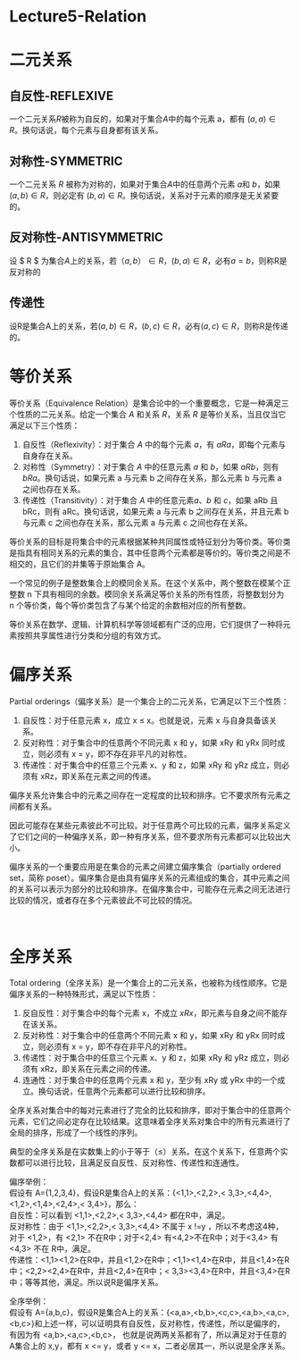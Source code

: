 # Lecture5-Relation

# 二元关系

## 自反性-REFLEXIVE

一个二元关系$R$被称为自反的，如果对于集合$A$中的每个元素 a，都有 $(a, a) ∈ R$。换句话说，每个元素与自身都有该关系。

## 对称性-SYMMETRIC

一个二元关系 $R$ 被称为对称的，如果对于集合$A$​中的任意两个元素 $a$和 $b$，如果 $(a, b) ∈ R$，则必定有 $(b, a) ∈ R$。换句话说，关系对于元素的顺序是无关紧要的。

## 反对称性-ANTISYMMETRIC

设 $ R $ 为集合$A$上的关系，若（$a,b）\in R，(b,a) \in R$，必有$a=b$，则称R是反对称的

## 传递性

设R是集合A上的关系，若$(a,b) \in R，(b,c) \in R$，必有$(a,c) \in R$，则称R是传递的。

# 等价关系

等价关系（Equivalence Relation）是集合论中的一个重要概念，它是一种满足三个性质的二元关系。给定一个集合 $A$ 和关系 $R$，关系 $R$ 是等价关系，当且仅当它满足以下三个性质：

1. 自反性（Reflexivity）：对于集合 $A$ 中的每个元素 $a$，有 $aRa$，即每个元素与自身存在关系。
2. 对称性（Symmetry）：对于集合 $A$ 中的任意元素 $a$ 和 $b$，如果 $aRb$，则有 $bRa$。换句话说，如果元素 a 与元素 b 之间存在关系，那么元素 b 与元素 a 之间也存在关系。
3. 传递性（Transitivity）：对于集合 $A$​ 中的任意元素$a、b$ 和 $c$，如果 aRb 且 bRc，则有 aRc。换句话说，如果元素 a 与元素 b 之间存在关系，并且元素 b 与元素 c 之间也存在关系，那么元素 a 与元素 c 之间也存在关系。

等价关系的目标是将集合中的元素根据某种共同属性或特征划分为等价类。等价类是指具有相同关系的元素的集合，其中任意两个元素都是等价的。等价类之间是不相交的，且它们的并集等于原始集合 A。

一个常见的例子是整数集合上的模同余关系。在这个关系中，两个整数在模某个正整数 n 下具有相同的余数。模同余关系满足等价关系的所有性质，将整数划分为 n 个等价类，每个等价类包含了与某个给定的余数相对应的所有整数。

等价关系在数学、逻辑、计算机科学等领域都有广泛的应用，它们提供了一种将元素按照共享属性进行分类和分组的有效方式。

# 偏序关系

Partial orderings（偏序关系）是一个集合上的二元关系，它满足以下三个性质：

1. 自反性：对于任意元素 x，成立 x ≤ x。也就是说，元素 x 与自身具备该关系。
2. 反对称性：对于集合中的任意两个不同元素 x 和 y，如果 xRy 和 yRx 同时成立，则必须有 x = y，即不存在非平凡的对称性。
3. 传递性：对于集合中的任意三个元素 x、y 和 z，如果 xRy 和 yRz 成立，则必须有 xRz，即关系在元素之间的传递。

偏序关系允许集合中的元素之间存在一定程度的比较和排序。它不要求所有元素之间都有关系。

因此可能存在某些元素彼此不可比较。对于任意两个可比较的元素，偏序关系定义了它们之间的一种偏序关系，即一种有序关系，但不要求所有元素都可以比较出大小。

偏序关系的一个重要应用是在集合的元素之间建立偏序集合（partially ordered set，简称 poset）。偏序集合是由具有偏序关系的元素组成的集合，其中元素之间的关系可以表示为部分的比较和排序。在偏序集合中，可能存在元素之间无法进行比较的情况，或者存在多个元素彼此不可比较的情况。

‍

# 全序关系

Total ordering（全序关系）是一个集合上的二元关系，也被称为线性顺序。它是偏序关系的一种特殊形式，满足以下性质：

1. 反自反性：对于集合中的每个元素 x，不成立 $xRx$，即元素与自身之间不能存在该关系。
2. 反对称性：对于集合中的任意两个不同元素 x 和 y，如果 xRy 和 yRx 同时成立，则必须有 x = y，即不存在非平凡的对称性。
3. 传递性：对于集合中的任意三个元素 x、y 和 z，如果 xRy 和 yRz 成立，则必须有 xRz，即关系在元素之间的传递。
4. 连通性：对于集合中的任意两个元素 x 和 y，至少有 xRy 或 yRx 中的一个成立。换句话说，任意两个元素都可以进行比较和排序。

全序关系对集合中的每对元素进行了完全的比较和排序，即对于集合中的任意两个元素，它们之间必定存在比较结果。这意味着全序关系对集合中的所有元素进行了全局的排序，形成了一个线性的序列。

典型的全序关系是在实数集上的小于等于（≤）关系。在这个关系下，任意两个实数都可以进行比较，且满足反自反性、反对称性、传递性和连通性。

偏序举例：  
假设有 A={1,2,3,4}，假设R是集合A上的关系：{<1,1>,<2,2>,< 3,3>,<4,4>,<1,2>,<1,4>,<2,4>,< 3,4>}，那么：  
自反性：可以看到 <1,1>,<2,2>,< 3,3>,<4,4> 都在R中，满足。  
反对称性：由于 <1,1>,<2,2>,< 3,3>,<4,4> 不属于 x !=y ，所以不考虑这4种，对于 <1,2>，有 <2,1> 不在R中；对于<2,4> 有<4,2>不在R中；对于<3,4> 有<4,3> 不在 R中，满足。  
传递性：<1,1><1,2>在R中，并且<1,2>在R中；<1,1><1,4>在R中，并且<1,4>在R中；<2,2><2,4>在R中，并且<2,4>在R中；< 3,3><3,4>在R中，并且<3,4>在R中；等等其他，满足。所以说R是偏序关系。

全序举例：  
假设有 A={a,b,c}，假设R是集合A上的关系：{<a,a>,<b,b>,<c,c>,<a,b>,<a,c>,<b,c>}和上述一样，可以证明具有自反性，反对称性，传递性，所以是偏序的，有因为有 <a,b>,<a,c>,<b,c>， 也就是说两两关系都有了，所以满足对于任意的A集合上的 x,y，都有 x <= y，或者 y <= x，二者必居其一，所以说是全序关系。  

‍

